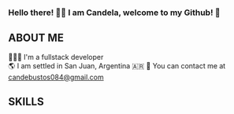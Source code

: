 ### Hello there! 👋🏻 I am Candela, welcome to my Github! 🌻

## ABOUT ME

👩🏻‍💻 I'm a fullstack developer  
🌎 I am settled in San Juan, Argentina 🇦🇷
💫 You can contact me at candebustos084@gmail.com


## SKILLS 

## 
<!--
**Candeb/Candeb** is a ✨ _special_ ✨ repository because its `README.md` (this file) appears on your GitHub profile.

Here are some ideas to get you started:

- 🔭 I’m currently working on ...
- 🌱 I’m currently learning ...
- 👯 I’m looking to collaborate on ...
- 🤔 I’m looking for help with ...
- 💬 Ask me about ...
- 📫 How to reach me: ...
- 😄 Pronouns: ...
- ⚡ Fun fact: ...
-->

